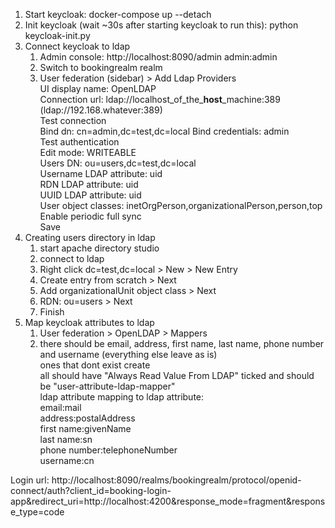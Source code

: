 1. Start keycloak: docker-compose up --detach
2. Init keycloak (wait ~30s after starting keycloak to run this): python keycloak-init.py
3. Connect keycloak to ldap
    1. Admin console: http://localhost:8090/admin admin:admin
    2. Switch to bookingrealm realm
    3. User federation (sidebar) > Add Ldap Providers  
        UI display name: OpenLDAP  
        Connection url: ldap://localhost_of_the_**host**_machine:389 (ldap://192.168.whatever:389)  
        Test connection  
        Bind dn: cn=admin,dc=test,dc=local
        Bind credentials: admin  
        Test authentication  
        Edit mode: WRITEABLE  
        Users DN: ou=users,dc=test,dc=local  
        Username LDAP attribute: uid  
        RDN LDAP attribute: uid  
        UUID LDAP attribute: uid  
        User object classes: inetOrgPerson,organizationalPerson,person,top
        Enable periodic full sync  
        Save  
4. Creating users directory in ldap  
    1. start apache directory studio  
    2. connect to ldap  
    3. Right click dc=test,dc=local > New > New Entry  
    4. Create entry from scratch > Next  
    5. Add organizationalUnit object class > Next  
    6. RDN: ou=users > Next  
    7. Finish   
5. Map keycloak attributes to ldap
    1. User federation > OpenLDAP > Mappers
    2. there should be email, address, first name, last name, phone number and username (everything else leave as is)  
        ones that dont exist create  
        all should have "Always Read Value From LDAP" ticked and should be "user-attribute-ldap-mapper"   
        ldap attribute mapping to ldap attribute:   
        email:mail  
        address:postalAddress  
        first name:givenName  
        last name:sn  
        phone number:telephoneNumber  
        username:cn  


Login url:
http://localhost:8090/realms/bookingrealm/protocol/openid-connect/auth?client_id=booking-login-app&redirect_uri=http://localhost:4200&response_mode=fragment&response_type=code
